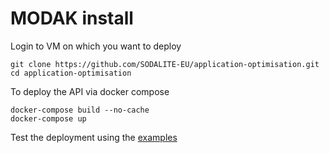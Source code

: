 # MODAK install

Login to VM on which you want to deploy

```
git clone https://github.com/SODALITE-EU/application-optimisation.git
cd application-optimisation
```

To deploy the API via docker compose

```
docker-compose build --no-cache
docker-compose up
```

Test the deployment using the [examples](EXAMPLE.md)

